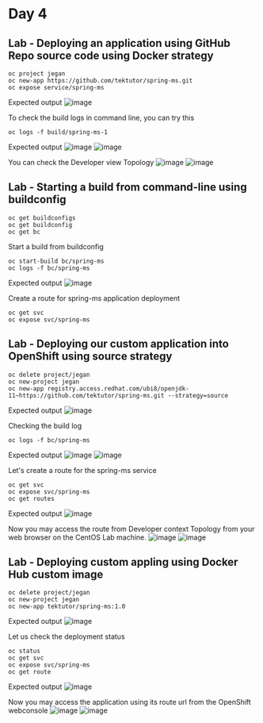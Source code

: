 # Day 4

## Lab - Deploying an application using GitHub Repo source code using Docker strategy
```
oc project jegan
oc new-app https://github.com/tektutor/spring-ms.git
oc expose service/spring-ms
```

Expected output
![image](https://github.com/tektutor/openshift-sep-2023/assets/12674043/dee9d503-d24b-48e3-92d8-014f754f756d)

To check the build logs in command line, you can try this
```
oc logs -f build/spring-ms-1
```

Expected output
![image](https://github.com/tektutor/openshift-sep-2023/assets/12674043/fc1ffa47-19a8-4bef-b53b-eaa554257f08)
![image](https://github.com/tektutor/openshift-sep-2023/assets/12674043/f53ec5b6-a66d-4078-9e11-53896d2718bf)

You can check the Developer view Topology
![image](https://github.com/tektutor/openshift-sep-2023/assets/12674043/3527bb63-ebcd-43e4-988d-e297c2fe4c05)
![image](https://github.com/tektutor/openshift-sep-2023/assets/12674043/c6fce17a-e34c-4e2f-a0ae-5f983592e5c0)

## Lab - Starting a build from command-line using buildconfig
```
oc get buildconfigs
oc get buildconfig
oc get bc
```

Start a build from buildconfig
```
oc start-build bc/spring-ms
oc logs -f bc/spring-ms
```

Expected output
![image](https://github.com/tektutor/openshift-sep-2023/assets/12674043/fa3e7fc6-9330-4433-ad15-29f5a7d7fa9b)


Create a route for spring-ms application deployment
```
oc get svc
oc expose svc/spring-ms
```

## Lab - Deploying our custom application into OpenShift using source strategy
```
oc delete project/jegan
oc new-project jegan
oc new-app registry.access.redhat.com/ubi8/openjdk-11~https://github.com/tektutor/spring-ms.git --strategy=source
```

Expected output
![image](https://github.com/tektutor/openshift-sep-2023/assets/12674043/c5390ed3-1584-4310-adbc-663848dcfb54)

Checking the build log
```
oc logs -f bc/spring-ms
```

Expected output
![image](https://github.com/tektutor/openshift-sep-2023/assets/12674043/4cfd0edf-6e43-4e93-98ca-7ca5e7c4f03b)
![image](https://github.com/tektutor/openshift-sep-2023/assets/12674043/fc099ea9-1507-4d14-9afb-29b789b23c85)


Let's create a route for the spring-ms service
```
oc get svc
oc expose svc/spring-ms
oc get routes
```

Expected output
![image](https://github.com/tektutor/openshift-sep-2023/assets/12674043/286cdcb3-250a-427a-a5a7-0ddc7faf7e74)

Now you may access the route from Developer context Topology from your web browser on the CentOS Lab machine.
![image](https://github.com/tektutor/openshift-sep-2023/assets/12674043/5e707c1b-d506-42e3-9b6d-646e4ae39302)
![image](https://github.com/tektutor/openshift-sep-2023/assets/12674043/5a24dbad-825d-4744-b591-66a6ee98018d)

## Lab - Deploying custom appling using Docker Hub custom image
```
oc delete project/jegan
oc new-project jegan
oc new-app tektutor/spring-ms:1.0
```

Expected output
![image](https://github.com/tektutor/openshift-sep-2023/assets/12674043/d78cc75f-a05d-4400-94e7-ccc28fe29ff4)

Let us check the deployment status
```
oc status
oc get svc
oc expose svc/spring-ms
oc get route
```

Expected output
![image](https://github.com/tektutor/openshift-sep-2023/assets/12674043/fea6ce87-ae87-47d1-a17a-5934639dca19)

Now you may access the application using its route url from the OpenShift webconsole
![image](https://github.com/tektutor/openshift-sep-2023/assets/12674043/bb7c5c0f-cc8b-46b8-a943-7254560d7bcc)
![image](https://github.com/tektutor/openshift-sep-2023/assets/12674043/29afcfd7-106b-403e-b09c-321ca7ba0731)

